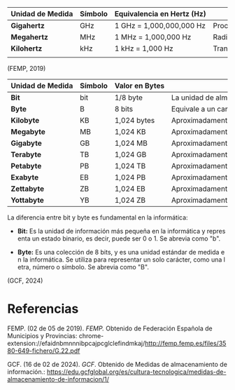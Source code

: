 | **Unidad de Medida** | **Símbolo** | **Equivalencia en Hertz (Hz)** | **Uso Común**                                                                  |
| -------------------- | ----------- | ------------------------------ | ------------------------------------------------------------------------------ |
| **Gigahertz**        | GHz         | 1 GHz = 1,000,000,000 Hz       | Procesadores de computadoras, redes inalámbricas, tecnología de comunicaciones |
| **Megahertz**        | MHz         | 1 MHz = 1,000,000 Hz           | Radios, microondas, señales de televisión                                      |
| **Kilohertz**        | kHz         | 1 kHz = 1,000 Hz               | Transmisiones de radio AM, modulación de audio                                 |
|                      |             |                                |                                                                                |

(FEMP, 2019)

| **Unidad de Medida** | **Símbolo** | **Valor en Bytes** | **Descripción**                                           |
| -------------------- | ----------- | ------------------ | --------------------------------------------------------- |
| **Bit**              | bit         | 1/8 byte           | La unidad de almacenamiento más pequeña, puede ser 0 o 1. |
| **Byte**             | B           | 8 bits             | Equivale a un carácter de texto.                          |
| **Kilobyte**         | KB          | 1,024 bytes        | Aproximadamente 1,000 bytes.                              |
| **Megabyte**         | MB          | 1,024 KB           | Aproximadamente 1 millón de bytes.                        |
| **Gigabyte**         | GB          | 1,024 MB           | Aproximadamente 1,000 millones de bytes.                  |
| **Terabyte**         | TB          | 1,024 GB           | Aproximadamente 1 billón de bytes.                        |
| **Petabyte**         | PB          | 1,024 TB           | Aproximadamente 1,000 billones de bytes.                  |
| **Exabyte**          | EB          | 1,024 PB           | Aproximadamente 1 quintillón de bytes.                    |
| **Zettabyte**        | ZB          | 1,024 EB           | Aproximadamente 1 sextillón de bytes.                     |
| **Yottabyte**        | YB          | 1,024 ZB           | Aproximadamente 1 septillón de bytes.                     |

La diferencia entre bit y byte es fundamental en la informática:

- **Bit:** Es la unidad de información más pequeña en la informática y representa un estado binario, es decir, puede ser 0 o 1. Se abrevia como "b".
    
- **Byte:** Es una colección de 8 bits, y es una unidad estándar de medida en la informática. Se utiliza para representar un solo carácter, como una letra, número o símbolo. Se abrevia como "B".

(GCF, 2024)
# Referencias

FEMP. (02 de 05 de 2019). _FEMP._ Obtenido de Federación Española de Municipios y Provincias: chrome-extension://efaidnbmnnnibpcajpcglclefindmkaj/http://femp.femp.es/files/3580-649-fichero/G.22.pdf

GCF. (16 de 02 de 2024). _GCF_. Obtenido de Medidas de almacenamiento de información.: https://edu.gcfglobal.org/es/cultura-tecnologica/medidas-de-almacenamiento-de-informacion/1/